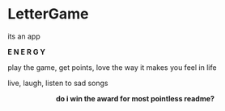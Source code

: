 # LetterGame
<p>its an app</p>
<strong>E N E R G Y</strong>
<p>play the game, get points, love the way it makes you feel in life</p>
<p>live, laugh, listen to sad songs<p>
<p><header><strong>do i win the award for most pointless readme?</strong></header></p>
